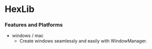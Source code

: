 # HexLib
### Features and Platforms
- windows / mac
  - Create windows seamlessly and easily with WindowManager.
